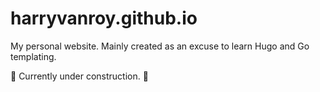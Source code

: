 # harryvanroy.github.io

My personal website. Mainly created as an excuse to learn Hugo and Go templating.

🚧 Currently under construction. 🚧
